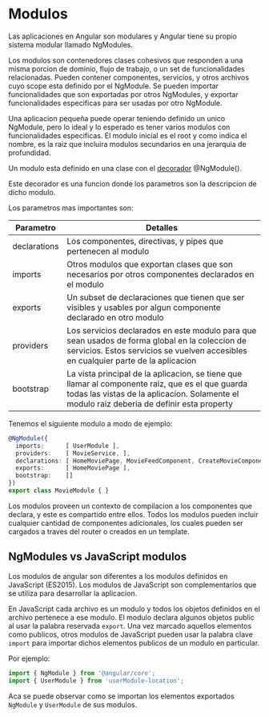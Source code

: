 # Modulos

Las aplicaciones en Angular son modulares y Angular tiene su propio sistema modular llamado NgModules.

Los modulos son contenedores clases cohesivos que responden a una misma porcion de dominio, flujo de trabajo, o un set de funcionalidades relacionadas. Pueden contener componentes, servicios, y otros archivos cuyo scope esta definido por el NgModule. Se pueden importar funcionalidades que son exportadas por otros NgModules, y exportar funcionalidades especificas para ser usadas por otro NgModule.

Una aplicacion pequeña puede operar teniendo definido un unico NgModule, pero lo ideal y lo esperado es tener varios modulos con funcionalidades especificas. El modulo inicial es el root y como indica el nombre, es la raiz que incluira modulos secundarios en una jerarquia de profundidad.

Un modulo esta definido en una clase con el [decorador](https://www.typescriptlang.org/docs/handbook/decorators.html) @NgModule().

Este decorador es una funcion donde los parametros son la descripcion de dicho modulo.

Los parametros mas importantes son:

| Parametro    | Detalles                                                                                                                                                                                       |
| ------------ | ---------------------------------------------------------------------------------------------------------------------------------------------------------------------------------------------- |
| declarations | Los componentes, directivas, y pipes que pertenecen al modulo                                                                                                                                  |
| imports      | Otros modulos que exportan clases que son necesarios por otros componentes declarados en el modulo                                                                                             |
| exports      | Un subset de declaraciones que tienen que ser visibles y usables por algun componente declarado en otro modulo                                                                                 |
| providers    | Los servicios declarados en este modulo para que sean usados de forma global en la coleccion de servicios. Estos servicios se vuelven accesibles en cualquier parte de la aplicacion           |
| bootstrap    | La vista principal de la aplicacion, se tiene que llamar al componente raiz, que es el que guarda todas las vistas de la aplicacion. Solamente el modulo raiz deberia de definir esta property |

Tenemos el siguiente modulo a modo de ejemplo:

```TypeScript
@NgModule({
  imports:      [ UserModule ],
  providers:    [ MovieService, ],
  declarations: [ HomeMoviePage, MovieFeedComponent, CreateMovieComponent ],
  exports:      [ HomeMoviePage ],
  bootstrap:    []
})
export class MovieModule { }
```

Los modulos proveen un contexto de compilacion a los componentes que declara, y este es compartido entre ellos. Todos los modulos pueden incluir cualquier cantidad de componentes adicionales, los cuales pueden ser cargados a traves del router o creados en un template.

## NgModules vs JavaScript modulos

Los modulos de angular son diferentes a los modulos definidos en JavaScript (ES2015). Los modulos de JavaScript son complementarios que se utiliza para desarrollar la aplicacion.

En JavaScript cada archivo es un modulo y todos los objetos definidos en el archivo pertenece a ese modulo. El modulo declara algunos objetos public al usar la palabra reservada `export`. Una vez marcado aquellos elementos como publicos, otros modulos de JavaScript pueden usar la palabra clave `import` para importar dichos elementos publicos de un modulo en particular.

Por ejemplo:
```TypeScript
import { NgModule } from '@angular/core';
import { UserModule } from 'userModule-location';
```

Aca se puede observar como se importan los elementos exportados `NgModule` y `UserModule` de sus modulos.